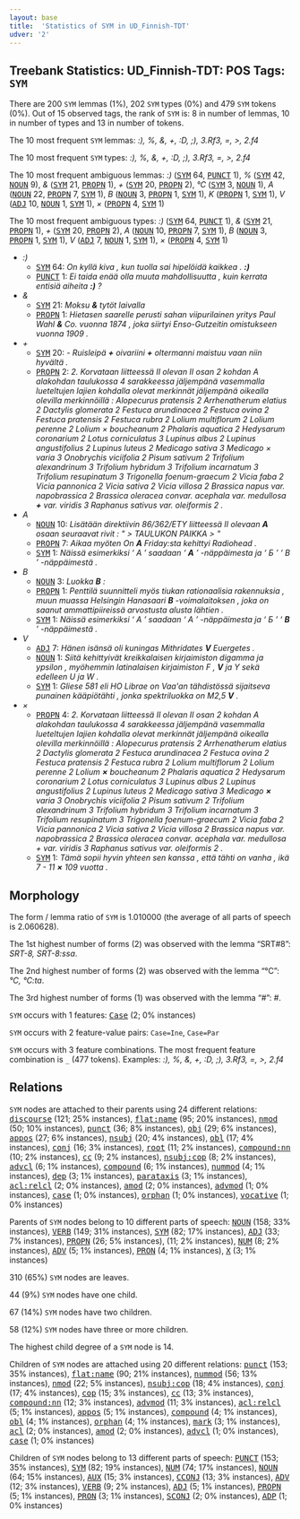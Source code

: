 ```yaml
---
layout: base
title:  'Statistics of SYM in UD_Finnish-TDT'
udver: '2'
---
```


## Treebank Statistics: UD_Finnish-TDT: POS Tags: `SYM`

There are 200 `SYM` lemmas (1%), 202 `SYM` types (0%) and 479 `SYM` tokens (0%).
Out of 15 observed tags, the rank of `SYM` is: 8 in number of lemmas, 10 in number of types and 13 in number of tokens.

The 10 most frequent `SYM` lemmas: <em>:), %, &, +, :D, ;), 3.Rf3, =, >, 2.f4</em>

The 10 most frequent `SYM` types:  <em>:), %, &, +, :D, ;), 3.Rf3, =, >, 2.f4</em>

The 10 most frequent ambiguous lemmas: <em>:)</em> (<tt><a href="fi_tdt-pos-SYM.html">SYM</a></tt> 64, <tt><a href="fi_tdt-pos-PUNCT.html">PUNCT</a></tt> 1), <em>%</em> (<tt><a href="fi_tdt-pos-SYM.html">SYM</a></tt> 42, <tt><a href="fi_tdt-pos-NOUN.html">NOUN</a></tt> 9), <em>&</em> (<tt><a href="fi_tdt-pos-SYM.html">SYM</a></tt> 21, <tt><a href="fi_tdt-pos-PROPN.html">PROPN</a></tt> 1), <em>+</em> (<tt><a href="fi_tdt-pos-SYM.html">SYM</a></tt> 20, <tt><a href="fi_tdt-pos-PROPN.html">PROPN</a></tt> 2), <em>°C</em> (<tt><a href="fi_tdt-pos-SYM.html">SYM</a></tt> 3, <tt><a href="fi_tdt-pos-NOUN.html">NOUN</a></tt> 1), <em>A</em> (<tt><a href="fi_tdt-pos-NOUN.html">NOUN</a></tt> 22, <tt><a href="fi_tdt-pos-PROPN.html">PROPN</a></tt> 7, <tt><a href="fi_tdt-pos-SYM.html">SYM</a></tt> 1), <em>B</em> (<tt><a href="fi_tdt-pos-NOUN.html">NOUN</a></tt> 3, <tt><a href="fi_tdt-pos-PROPN.html">PROPN</a></tt> 1, <tt><a href="fi_tdt-pos-SYM.html">SYM</a></tt> 1), <em>K</em> (<tt><a href="fi_tdt-pos-PROPN.html">PROPN</a></tt> 1, <tt><a href="fi_tdt-pos-SYM.html">SYM</a></tt> 1), <em>V</em> (<tt><a href="fi_tdt-pos-ADJ.html">ADJ</a></tt> 10, <tt><a href="fi_tdt-pos-NOUN.html">NOUN</a></tt> 1, <tt><a href="fi_tdt-pos-SYM.html">SYM</a></tt> 1), <em>×</em> (<tt><a href="fi_tdt-pos-PROPN.html">PROPN</a></tt> 4, <tt><a href="fi_tdt-pos-SYM.html">SYM</a></tt> 1)

The 10 most frequent ambiguous types:  <em>:)</em> (<tt><a href="fi_tdt-pos-SYM.html">SYM</a></tt> 64, <tt><a href="fi_tdt-pos-PUNCT.html">PUNCT</a></tt> 1), <em>&</em> (<tt><a href="fi_tdt-pos-SYM.html">SYM</a></tt> 21, <tt><a href="fi_tdt-pos-PROPN.html">PROPN</a></tt> 1), <em>+</em> (<tt><a href="fi_tdt-pos-SYM.html">SYM</a></tt> 20, <tt><a href="fi_tdt-pos-PROPN.html">PROPN</a></tt> 2), <em>A</em> (<tt><a href="fi_tdt-pos-NOUN.html">NOUN</a></tt> 10, <tt><a href="fi_tdt-pos-PROPN.html">PROPN</a></tt> 7, <tt><a href="fi_tdt-pos-SYM.html">SYM</a></tt> 1), <em>B</em> (<tt><a href="fi_tdt-pos-NOUN.html">NOUN</a></tt> 3, <tt><a href="fi_tdt-pos-PROPN.html">PROPN</a></tt> 1, <tt><a href="fi_tdt-pos-SYM.html">SYM</a></tt> 1), <em>V</em> (<tt><a href="fi_tdt-pos-ADJ.html">ADJ</a></tt> 7, <tt><a href="fi_tdt-pos-NOUN.html">NOUN</a></tt> 1, <tt><a href="fi_tdt-pos-SYM.html">SYM</a></tt> 1), <em>×</em> (<tt><a href="fi_tdt-pos-PROPN.html">PROPN</a></tt> 4, <tt><a href="fi_tdt-pos-SYM.html">SYM</a></tt> 1)


* <em>:)</em>
  * <tt><a href="fi_tdt-pos-SYM.html">SYM</a></tt> 64: <em>On kyllä kiva , kun tuolla sai hipelöidä kaikkea . <b>:)</b></em>
  * <tt><a href="fi_tdt-pos-PUNCT.html">PUNCT</a></tt> 1: <em>Ei taida enää olla muuta mahdollisuutta , kuin kerrata entisiä aiheita <b>:)</b> ?</em>
* <em>&</em>
  * <tt><a href="fi_tdt-pos-SYM.html">SYM</a></tt> 21: <em>Moksu <b>&</b> tytöt laivalla</em>
  * <tt><a href="fi_tdt-pos-PROPN.html">PROPN</a></tt> 1: <em>Hietasen saarelle perusti sahan viipurilainen yritys Paul Wahl <b>&</b> Co. vuonna 1874 , joka siirtyi Enso-Gutzeitin omistukseen vuonna 1909 .</em>
* <em>+</em>
  * <tt><a href="fi_tdt-pos-SYM.html">SYM</a></tt> 20: <em>- Ruisleipä <b>+</b> oivariini <b>+</b> oltermanni maistuu vaan niin hyvältä .</em>
  * <tt><a href="fi_tdt-pos-PROPN.html">PROPN</a></tt> 2: <em>2. Korvataan liitteessä II olevan II osan 2 kohdan A alakohdan taulukossa 4 sarakkeessa jäljempänä vasemmalla lueteltujen lajien kohdalla olevat merkinnät jäljempänä oikealla olevilla merkinnöillä : Alopecurus pratensis 2 Arrhenatherum elatius 2 Dactylis glomerata 2 Festuca arundinacea 2 Festuca ovina 2 Festuca pratensis 2 Festuca rubra 2 Lolium multiflorum 2 Lolium perenne 2 Lolium × boucheanum 2 Phalaris aquatica 2 Hedysarum coronarium 2 Lotus corniculatus 3 Lupinus albus 2 Lupinus angustifolius 2 Lupinus luteus 2 Medicago sativa 3 Medicago × varia 3 Onobrychis viciifolia 2 Pisum sativum 2 Trifolium alexandrinum 3 Trifolium hybridum 3 Trifolium incarnatum 3 Trifolium resupinatum 3 Trigonella foenum-graecum 2 Vicia faba 2 Vicia pannonica 2 Vicia sativa 2 Vicia villosa 2 Brassica napus var. napobrassica 2 Brassica oleracea convar. acephala var. medullosa <b>+</b> var. viridis 3 Raphanus sativus var. oleiformis 2 .</em>
* <em>A</em>
  * <tt><a href="fi_tdt-pos-NOUN.html">NOUN</a></tt> 10: <em>Lisätään direktiivin 86/362/ETY liitteessä II olevaan <b>A</b> osaan seuraavat rivit : " > TAULUKON PAIKKA > "</em>
  * <tt><a href="fi_tdt-pos-PROPN.html">PROPN</a></tt> 7: <em>Aikaa myöten On <b>A</b> Friday:sta kehittyi Radiohead .</em>
  * <tt><a href="fi_tdt-pos-SYM.html">SYM</a></tt> 1: <em>Näissä esimerkiksi ‘ А ’ saadaan ‘ <b>A</b> ’ -näppäimesta ja ‘ Б ’ ‘ B ’ -näppäimestä .</em>
* <em>B</em>
  * <tt><a href="fi_tdt-pos-NOUN.html">NOUN</a></tt> 3: <em>Luokka <b>B</b> :</em>
  * <tt><a href="fi_tdt-pos-PROPN.html">PROPN</a></tt> 1: <em>Penttilä suunnitteli myös tiukan rationaalisia rakennuksia , muun muassa Helsingin Hanasaari <b>B</b> -voimalaitoksen , joka on saanut ammattipiireissä arvostusta alusta lähtien .</em>
  * <tt><a href="fi_tdt-pos-SYM.html">SYM</a></tt> 1: <em>Näissä esimerkiksi ‘ А ’ saadaan ‘ A ’ -näppäimesta ja ‘ Б ’ ‘ <b>B</b> ’ -näppäimestä .</em>
* <em>V</em>
  * <tt><a href="fi_tdt-pos-ADJ.html">ADJ</a></tt> 7: <em>Hänen isänsä oli kuningas Mithridates <b>V</b> Euergetes .</em>
  * <tt><a href="fi_tdt-pos-NOUN.html">NOUN</a></tt> 1: <em>Siitä kehittyivät kreikkalaisen kirjaimiston digamma ja ypsilon , myöhemmin latinalaisen kirjaimiston F , <b>V</b> ja Y sekä edelleen U ja W .</em>
  * <tt><a href="fi_tdt-pos-SYM.html">SYM</a></tt> 1: <em>Gliese 581 eli HO Librae on Vaa'an tähdistössä sijaitseva punainen kääpiötähti , jonka spektriluokka on M2,5 <b>V</b> .</em>
* <em>×</em>
  * <tt><a href="fi_tdt-pos-PROPN.html">PROPN</a></tt> 4: <em>2. Korvataan liitteessä II olevan II osan 2 kohdan A alakohdan taulukossa 4 sarakkeessa jäljempänä vasemmalla lueteltujen lajien kohdalla olevat merkinnät jäljempänä oikealla olevilla merkinnöillä : Alopecurus pratensis 2 Arrhenatherum elatius 2 Dactylis glomerata 2 Festuca arundinacea 2 Festuca ovina 2 Festuca pratensis 2 Festuca rubra 2 Lolium multiflorum 2 Lolium perenne 2 Lolium <b>×</b> boucheanum 2 Phalaris aquatica 2 Hedysarum coronarium 2 Lotus corniculatus 3 Lupinus albus 2 Lupinus angustifolius 2 Lupinus luteus 2 Medicago sativa 3 Medicago <b>×</b> varia 3 Onobrychis viciifolia 2 Pisum sativum 2 Trifolium alexandrinum 3 Trifolium hybridum 3 Trifolium incarnatum 3 Trifolium resupinatum 3 Trigonella foenum-graecum 2 Vicia faba 2 Vicia pannonica 2 Vicia sativa 2 Vicia villosa 2 Brassica napus var. napobrassica 2 Brassica oleracea convar. acephala var. medullosa + var. viridis 3 Raphanus sativus var. oleiformis 2 .</em>
  * <tt><a href="fi_tdt-pos-SYM.html">SYM</a></tt> 1: <em>Tämä sopii hyvin yhteen sen kanssa , että tähti on vanha , ikä 7 - 11 <b>×</b> 109 vuotta .</em>

## Morphology

The form / lemma ratio of `SYM` is 1.010000 (the average of all parts of speech is 2.060628).

The 1st highest number of forms (2) was observed with the lemma “SRT#8”: <em>SRT-8, SRT-8:ssa</em>.

The 2nd highest number of forms (2) was observed with the lemma “°C”: <em>°C, °C:ta</em>.

The 3rd highest number of forms (1) was observed with the lemma “#”: <em>#</em>.

`SYM` occurs with 1 features: <tt><a href="fi_tdt-feat-Case.html">Case</a></tt> (2; 0% instances)

`SYM` occurs with 2 feature-value pairs: `Case=Ine`, `Case=Par`

`SYM` occurs with 3 feature combinations.
The most frequent feature combination is `_` (477 tokens).
Examples: <em>:), %, &, +, :D, ;), 3.Rf3, =, >, 2.f4</em>


## Relations

`SYM` nodes are attached to their parents using 24 different relations: <tt><a href="fi_tdt-dep-discourse.html">discourse</a></tt> (121; 25% instances), <tt><a href="fi_tdt-dep-flat-name.html">flat:name</a></tt> (95; 20% instances), <tt><a href="fi_tdt-dep-nmod.html">nmod</a></tt> (50; 10% instances), <tt><a href="fi_tdt-dep-punct.html">punct</a></tt> (36; 8% instances), <tt><a href="fi_tdt-dep-obj.html">obj</a></tt> (29; 6% instances), <tt><a href="fi_tdt-dep-appos.html">appos</a></tt> (27; 6% instances), <tt><a href="fi_tdt-dep-nsubj.html">nsubj</a></tt> (20; 4% instances), <tt><a href="fi_tdt-dep-obl.html">obl</a></tt> (17; 4% instances), <tt><a href="fi_tdt-dep-conj.html">conj</a></tt> (16; 3% instances), <tt><a href="fi_tdt-dep-root.html">root</a></tt> (11; 2% instances), <tt><a href="fi_tdt-dep-compound-nn.html">compound:nn</a></tt> (10; 2% instances), <tt><a href="fi_tdt-dep-cc.html">cc</a></tt> (9; 2% instances), <tt><a href="fi_tdt-dep-nsubj-cop.html">nsubj:cop</a></tt> (8; 2% instances), <tt><a href="fi_tdt-dep-advcl.html">advcl</a></tt> (6; 1% instances), <tt><a href="fi_tdt-dep-compound.html">compound</a></tt> (6; 1% instances), <tt><a href="fi_tdt-dep-nummod.html">nummod</a></tt> (4; 1% instances), <tt><a href="fi_tdt-dep-dep.html">dep</a></tt> (3; 1% instances), <tt><a href="fi_tdt-dep-parataxis.html">parataxis</a></tt> (3; 1% instances), <tt><a href="fi_tdt-dep-acl-relcl.html">acl:relcl</a></tt> (2; 0% instances), <tt><a href="fi_tdt-dep-amod.html">amod</a></tt> (2; 0% instances), <tt><a href="fi_tdt-dep-advmod.html">advmod</a></tt> (1; 0% instances), <tt><a href="fi_tdt-dep-case.html">case</a></tt> (1; 0% instances), <tt><a href="fi_tdt-dep-orphan.html">orphan</a></tt> (1; 0% instances), <tt><a href="fi_tdt-dep-vocative.html">vocative</a></tt> (1; 0% instances)

Parents of `SYM` nodes belong to 10 different parts of speech: <tt><a href="fi_tdt-pos-NOUN.html">NOUN</a></tt> (158; 33% instances), <tt><a href="fi_tdt-pos-VERB.html">VERB</a></tt> (149; 31% instances), <tt><a href="fi_tdt-pos-SYM.html">SYM</a></tt> (82; 17% instances), <tt><a href="fi_tdt-pos-ADJ.html">ADJ</a></tt> (33; 7% instances), <tt><a href="fi_tdt-pos-PROPN.html">PROPN</a></tt> (26; 5% instances),  (11; 2% instances), <tt><a href="fi_tdt-pos-NUM.html">NUM</a></tt> (8; 2% instances), <tt><a href="fi_tdt-pos-ADV.html">ADV</a></tt> (5; 1% instances), <tt><a href="fi_tdt-pos-PRON.html">PRON</a></tt> (4; 1% instances), <tt><a href="fi_tdt-pos-X.html">X</a></tt> (3; 1% instances)

310 (65%) `SYM` nodes are leaves.

44 (9%) `SYM` nodes have one child.

67 (14%) `SYM` nodes have two children.

58 (12%) `SYM` nodes have three or more children.

The highest child degree of a `SYM` node is 14.

Children of `SYM` nodes are attached using 20 different relations: <tt><a href="fi_tdt-dep-punct.html">punct</a></tt> (153; 35% instances), <tt><a href="fi_tdt-dep-flat-name.html">flat:name</a></tt> (90; 21% instances), <tt><a href="fi_tdt-dep-nummod.html">nummod</a></tt> (56; 13% instances), <tt><a href="fi_tdt-dep-nmod.html">nmod</a></tt> (22; 5% instances), <tt><a href="fi_tdt-dep-nsubj-cop.html">nsubj:cop</a></tt> (18; 4% instances), <tt><a href="fi_tdt-dep-conj.html">conj</a></tt> (17; 4% instances), <tt><a href="fi_tdt-dep-cop.html">cop</a></tt> (15; 3% instances), <tt><a href="fi_tdt-dep-cc.html">cc</a></tt> (13; 3% instances), <tt><a href="fi_tdt-dep-compound-nn.html">compound:nn</a></tt> (12; 3% instances), <tt><a href="fi_tdt-dep-advmod.html">advmod</a></tt> (11; 3% instances), <tt><a href="fi_tdt-dep-acl-relcl.html">acl:relcl</a></tt> (5; 1% instances), <tt><a href="fi_tdt-dep-appos.html">appos</a></tt> (5; 1% instances), <tt><a href="fi_tdt-dep-compound.html">compound</a></tt> (4; 1% instances), <tt><a href="fi_tdt-dep-obl.html">obl</a></tt> (4; 1% instances), <tt><a href="fi_tdt-dep-orphan.html">orphan</a></tt> (4; 1% instances), <tt><a href="fi_tdt-dep-mark.html">mark</a></tt> (3; 1% instances), <tt><a href="fi_tdt-dep-acl.html">acl</a></tt> (2; 0% instances), <tt><a href="fi_tdt-dep-amod.html">amod</a></tt> (2; 0% instances), <tt><a href="fi_tdt-dep-advcl.html">advcl</a></tt> (1; 0% instances), <tt><a href="fi_tdt-dep-case.html">case</a></tt> (1; 0% instances)

Children of `SYM` nodes belong to 13 different parts of speech: <tt><a href="fi_tdt-pos-PUNCT.html">PUNCT</a></tt> (153; 35% instances), <tt><a href="fi_tdt-pos-SYM.html">SYM</a></tt> (82; 19% instances), <tt><a href="fi_tdt-pos-NUM.html">NUM</a></tt> (74; 17% instances), <tt><a href="fi_tdt-pos-NOUN.html">NOUN</a></tt> (64; 15% instances), <tt><a href="fi_tdt-pos-AUX.html">AUX</a></tt> (15; 3% instances), <tt><a href="fi_tdt-pos-CCONJ.html">CCONJ</a></tt> (13; 3% instances), <tt><a href="fi_tdt-pos-ADV.html">ADV</a></tt> (12; 3% instances), <tt><a href="fi_tdt-pos-VERB.html">VERB</a></tt> (9; 2% instances), <tt><a href="fi_tdt-pos-ADJ.html">ADJ</a></tt> (5; 1% instances), <tt><a href="fi_tdt-pos-PROPN.html">PROPN</a></tt> (5; 1% instances), <tt><a href="fi_tdt-pos-PRON.html">PRON</a></tt> (3; 1% instances), <tt><a href="fi_tdt-pos-SCONJ.html">SCONJ</a></tt> (2; 0% instances), <tt><a href="fi_tdt-pos-ADP.html">ADP</a></tt> (1; 0% instances)


